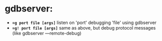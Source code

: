 <!-- TITLE: gdbserver -->

# gdbserver:

- **`=g port file [args]`** listen on 'port' debugging 'file' using gdbserver
- **`=g! port file [args]`** same as above, but debug protocol messages (like gdbserver —remote-debug)


<p hidden>=g!</p>